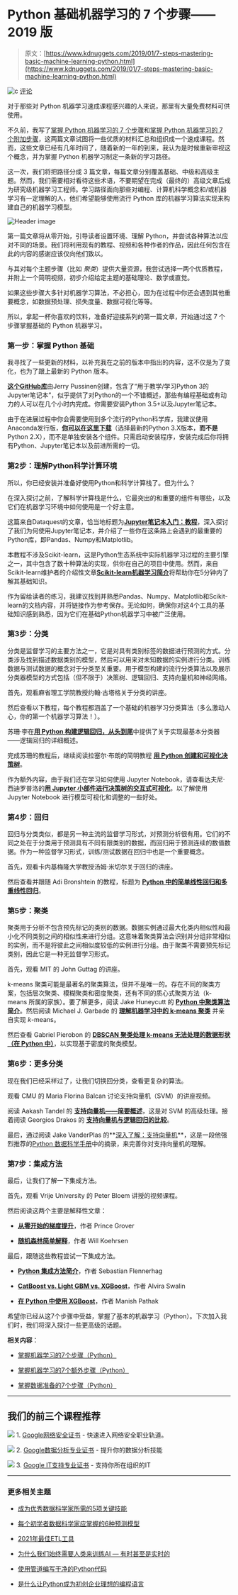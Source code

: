# Python 基础机器学习的 7 个步骤——2019 版

> 原文：[https://www.kdnuggets.com/2019/01/7-steps-mastering-basic-machine-learning-python.html](https://www.kdnuggets.com/2019/01/7-steps-mastering-basic-machine-learning-python.html)

![c](../Images/3d9c022da2d331bb56691a9617b91b90.png) [评论](#comments)

对于那些对 Python 机器学习速成课程感兴趣的人来说，那里有大量免费材料可供使用。

不久前，我写了[掌握 Python 机器学习的 7 个步骤](/2015/11/seven-steps-machine-learning-python.html)和[掌握 Python 机器学习的 7 个附加步骤](/2017/03/seven-more-steps-machine-learning-python.html)，这两篇文章试图将一些优质的材料汇总和组织成一个速成课程。然而，这些文章已经有几年时间了，随着新的一年的到来，我认为是时候重新审视这个概念，并为掌握 Python 机器学习制定一条新的学习路径。

这一次，我们将把路径分成 3 篇文章，每篇文章分别覆盖基础、中级和高级主题。然而，我们需要相对看待这些术语，不要期望在完成（最终的）高级文章后成为研究级机器学习工程师。学习路径面向那些对编程、计算机科学概念和/或机器学习有一定理解的人，他们希望能够使用流行 Python 库的机器学习算法实现来构建自己的机器学习模型。

![Header image](../Images/7ff8c4550b1affe36b2d0d5ec1c43dbc.png)

第一篇文章将从零开始，引导读者设置环境、理解 Python，并尝试各种算法以应对不同的场景。我们将利用现有的教程、视频和各种作者的作品，因此任何包含在此的内容的感谢应该仅向他们致以。

与其对每个主题步骤（比如 *聚类*）提供大量资源，我尝试选择一两个优质教程，并附上一个简明视频，初步介绍给定主题的基础理论、数学或直觉。

如果这些步骤大多针对机器学习算法，不必担心，因为在过程中你还会遇到其他重要概念，如数据预处理、损失度量、数据可视化等等。

所以，拿起一杯你喜欢的饮料，准备好迎接系列的第一篇文章，开始通过这 7 个步骤掌握基础的 Python 机器学习。

### 第一步：掌握 Python 基础

我寻找了一些更新的材料，以补充我在之前的版本中指出的内容，这不仅是为了变化，也为了跟上最新的 Python 版本。

[**这个GitHub库**](https://github.com/jerry-git/learn-python3)由Jerry Pussinen创建，包含了“用于教学/学习Python 3的Jupyter笔记本”，似乎提供了对Python的一个不错概述，那些有编程基础或有动力的人可以在几个小时内完成。你需要安装Python 3.5+以及Jupyter笔记本。

由于在进展过程中你会需要使用到多个流行的Python科学库，我建议使用Anaconda发行版，[**你可以在这里下载**](https://www.anaconda.com/download)（选择最新的Python 3.X版本，**而不是** Python 2.X），而不是单独安装各个组件。只需启动安装程序，安装完成后你将拥有Python、Jupyter笔记本以及前进所需的一切。

### 第2步：理解Python科学计算环境

所以，你已经安装并准备好使用Python和科学计算栈了。但为什么？

在深入探讨之前，了解科学计算栈是什么，它最突出的和重要的组件有哪些，以及它们在机器学习环境中如何使用是一个好主意。

这篇来自Dataquest的文章，恰当地标题为[**Jupyter笔记本入门：教程**](https://www.dataquest.io/blog/jupyter-notebook-tutorial/)，深入探讨了我们为何使用Jupyter笔记本，并介绍了一些你在这条路上会遇到的最重要的Python库，即Pandas、Numpy和Matplotlib。

本教程不涉及Scikit-learn，这是Python生态系统中实际机器学习过程的主要引擎之一，其中包含了数十种算法的实现，供你在自己的项目中使用。然而，来自Scikit-learn维护者的介绍性文章[**Scikit-learn机器学习简介**](https://scikit-learn.org/stable/tutorial/basic/tutorial.html)将帮助你在5分钟内了解其基础知识。

作为留给读者的练习，我建议找到并熟悉Pandas、Numpy、Matplotlib和Scikit-learn的文档内容，并将链接作为参考保存。无论如何，确保你对这4个工具的基础知识感到熟悉，因为它们在基础Python机器学习中被广泛使用。

### 第3步：分类

分类是监督学习的主要方法之一，它是对具有类别标签的数据进行预测的方式。分类涉及找到描述数据类别的模型，然后可以用来对未知数据的实例进行分类。训练数据与测试数据的概念对于分类至关重要。用于模型构建的流行分类算法以及展示分类器模型的方式包括（但不限于）决策树、逻辑回归、支持向量机和神经网络。

首先，观看麻省理工学院教授约翰·古塔格关于分类的讲座。

然后查看以下教程，每个教程都涵盖了一个基础的机器学习分类算法（多么激动人心，你的第一个机器学习算法！）。

苏珊·李在[**用 Python 构建逻辑回归，从头到尾**](https://towardsdatascience.com/building-a-logistic-regression-in-python-step-by-step-becd4d56c9c8)中提供了关于实现最基本分类器——逻辑回归的详细概述。

完成苏珊的教程后，继续阅读拉塞尔·布朗的简明教程 **[用 Python 创建和可视化决策树](https://medium.com/@rnbrown/creating-and-visualizing-decision-trees-with-python-f8e8fa394176)**。

作为额外内容，由于我们还在学习如何使用 Jupyter Notebook，请查看达夫尼·西迪罗普洛的[**用 Jupyter 小部件进行决策树的交互式可视化**](https://towardsdatascience.com/interactive-visualization-of-decision-trees-with-jupyter-widgets-ca15dd312084)，以了解使用 Jupyter Notebook 进行模型可视化和调整的一些好处。

### 第4步：回归

回归与分类类似，都是另一种主流的监督学习形式，对预测分析很有用。它们的不同之处在于分类用于预测具有不同有限类别的数据，而回归用于预测连续的数值数据。作为一种监督学习形式，训练/测试数据在回归中也是一个重要概念。

首先，观看卡内基梅隆大学教授汤姆·米切尔关于回归的讲座。

然后查看并跟随 Adi Bronshtein 的教程，标题为 **[Python 中的简单线性回归和多重线性回归](https://towardsdatascience.com/simple-and-multiple-linear-regression-in-python-c928425168f9)**。

### 第5步：聚类

聚类用于分析不包含预先标记的类别的数据。数据实例通过最大化类内相似性和最小化不同类别之间的相似性来进行分组。这意味着聚类算法会识别并分组非常相似的实例，而不是将彼此之间相似度较低的实例进行分组。由于聚类不需要预先标记类别，因此它是一种无监督学习形式。

首先，观看 MIT 的 John Guttag 的讲座。

k-means 聚类可能是最著名的聚类算法，但并不是唯一的。存在不同的聚类方案，包括层次聚类、模糊聚类和密度聚类，还有不同的质心式聚类方法（k-means 所属的家族）。要了解更多，阅读 Jake Huneycutt 的 [**Python 中聚类算法简介**](https://towardsdatascience.com/an-introduction-to-clustering-algorithms-in-python-123438574097)。然后阅读 Michael J. Garbade 的 [**理解机器学习中的 k-means 聚类**](https://towardsdatascience.com/understanding-k-means-clustering-in-machine-learning-6a6e67336aa1) 并亲自实现 *k*-means。

然后查看 Gabriel Pierobon 的 **[DBSCAN 聚类处理 k-means 无法处理的数据形状（在 Python 中）](https://towardsdatascience.com/dbscan-clustering-for-data-shapes-k-means-cant-handle-well-in-python-6be89af4e6ea)**，以实现基于密度的聚类模型。

### 第6步：更多分类

现在我们已经采样过了，让我们切换回分类，查看更复杂的算法。

观看 CMU 的 Maria Florina Balcan 讨论支持向量机（SVM）的讲座视频。

阅读 Aakash Tandel 的 **[支持向量机——简要概述](https://towardsdatascience.com/support-vector-machines-a-brief-overview-37e018ae310f)**，这是对 SVM 的高级处理。接着阅读 Georgios Drakos 的 **[支持向量机与逻辑回归的比较](https://towardsdatascience.com/support-vector-machine-vs-logistic-regression-94cc2975433f)**。

最后，通过阅读 Jake VanderPlas 的**[深入了解：支持向量机](https://jakevdp.github.io/PythonDataScienceHandbook/05.07-support-vector-machines.html)**，这是一段他强烈推荐的[Python 数据科学手册](http://shop.oreilly.com/product/0636920034919.do)中的摘录，来完善你对支持向量机的理解。

### 第7步：集成方法

最后，让我们了解一下集成方法。

首先，观看 Vrije University 的 Peter Bloem 讲授的视频课程。

然后阅读这两个主要是解释性文章：

+   **[从零开始的梯度提升](https://medium.com/mlreview/gradient-boosting-from-scratch-1e317ae4587d)**，作者 Prince Grover

+   **[随机森林简单解释](https://medium.com/@williamkoehrsen/random-forest-simple-explanation-377895a60d2d)**，作者 Will Koehrsen

最后，跟随这些教程尝试一下集成方法。

+   [**Python 集成方法简介**](https://www.dataquest.io/blog/introduction-to-ensembles/)，作者 Sebastian Flennerhag

+   [**CatBoost vs. Light GBM vs. XGBoost**](https://www.kdnuggets.com/2018/03/catboost-vs-light-gbm-vs-xgboost.html)，作者 Alvira Swalin

+   [**在 Python 中使用 XGBoost**](https://www.datacamp.com/community/tutorials/xgboost-in-python)，作者 Manish Pathak

希望你已经从这7个步骤中受益，掌握了基本的机器学习（Python）。下次加入我们时，我们将深入探讨一些更高级的话题。

**相关内容**：

+   [掌握机器学习的7个步骤（Python）](/2015/11/seven-steps-machine-learning-python.html)

+   [掌握机器学习的7个额外步骤（Python）](/2017/03/seven-more-steps-machine-learning-python.html)

+   [掌握数据准备的7个步骤（Python）](/2017/06/7-steps-mastering-data-preparation-python.html)

* * *

## 我们的前三个课程推荐

![](../Images/0244c01ba9267c002ef39d4907e0b8fb.png) 1\. [Google网络安全证书](https://www.kdnuggets.com/google-cybersecurity) - 快速进入网络安全职业轨道。

![](../Images/e225c49c3c91745821c8c0368bf04711.png) 2\. [Google数据分析专业证书](https://www.kdnuggets.com/google-data-analytics) - 提升你的数据分析技能

![](../Images/0244c01ba9267c002ef39d4907e0b8fb.png) 3\. [Google IT支持专业证书](https://www.kdnuggets.com/google-itsupport) - 支持你所在组织的IT

* * *

### 更多相关主题

+   [成为优秀数据科学家所需的5项关键技能](https://www.kdnuggets.com/2021/12/5-key-skills-needed-become-great-data-scientist.html)

+   [每个初学者数据科学家应掌握的6种预测模型](https://www.kdnuggets.com/2021/12/6-predictive-models-every-beginner-data-scientist-master.html)

+   [2021年最佳ETL工具](https://www.kdnuggets.com/2021/12/mozart-best-etl-tools-2021.html)

+   [为什么我们始终需要人类来训练AI — 有时甚至是实时的](https://www.kdnuggets.com/2021/12/why-we-need-humans-training-ai.html)

+   [使用管道编写干净的Python代码](https://www.kdnuggets.com/2021/12/write-clean-python-code-pipes.html)

+   [是什么让Python成为初创企业理想的编程语言](https://www.kdnuggets.com/2021/12/makes-python-ideal-programming-language-startups.html)
